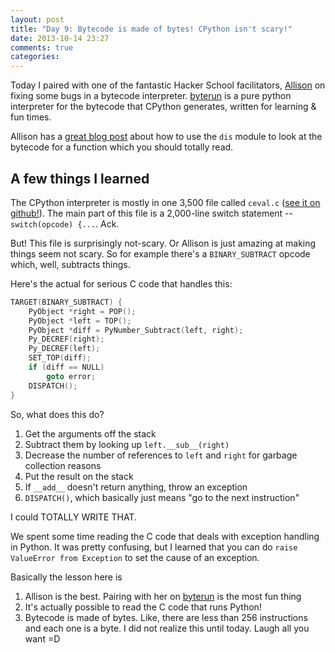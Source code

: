 ```yaml
---
layout: post
title: "Day 9: Bytecode is made of bytes! CPython isn't scary!"
date: 2013-10-14 23:27
comments: true
categories: 
---
```


Today I paired with one of the fantastic Hacker School facilitators,
[Allison](http://akaptur.github.io/)  on fixing some bugs in a bytecode
interpreter. [byterun](https://github.com/nedbat/byterun) is a pure python interpreter for the bytecode that
CPython generates, written for learning & fun times.

Allison has a 
[great blog post](http://akaptur.github.io/blog/2013/08/14/python-bytecode-fun-with-dis/) 
about how to use the `dis` module to look at
the bytecode for a function which you should totally read.

## A few things I learned

The CPython interpreter is mostly in one 3,500 file called `ceval.c` ([see it on github!](https://github.com/python/cpython/blob/master/Python/ceval.c)). The main part of this file is a 2,000-line switch statement -- `switch(opcode) {...`. Ack.

But! This file is surprisingly not-scary. Or Allison is just amazing at making
things seem not scary. So for example there's a `BINARY_SUBTRACT` opcode
which, well, subtracts things.

Here's the actual for serious C code that handles this:

```c
TARGET(BINARY_SUBTRACT) {
    PyObject *right = POP();
    PyObject *left = TOP();
    PyObject *diff = PyNumber_Subtract(left, right);
    Py_DECREF(right);
    Py_DECREF(left);
    SET_TOP(diff);
    if (diff == NULL)
        goto error;
    DISPATCH();
}
```

So, what does this do?

1. Get the arguments off the stack
2. Subtract them by looking up `left.__sub__(right)`
3. Decrease the number of references to `left` and `right` for garbage collection reasons
4. Put the result on the stack
5. If `__add__` doesn't return anything, throw an exception
6. `DISPATCH()`, which basically just means "go to the next instruction"

I could TOTALLY WRITE THAT.

We spent some time reading the C code that deals with exception handling in
Python. It was pretty confusing, but I learned that you can do `raise
ValueError from Exception` to set the cause of an exception.

Basically the lesson here is 

1. Allison is the best. Pairing with her on [byterun](https://github.com/nedbat/byterun) is the most fun thing
2. It's actually possible to read the C code that runs Python!
3. Bytecode is made of bytes. Like, there are less than 256 instructions and each one is a byte. I did not realize this until today. Laugh all you want =D